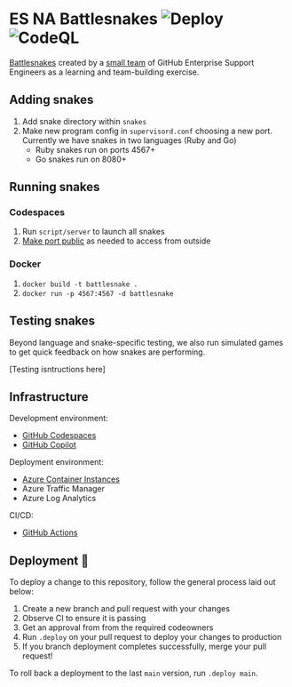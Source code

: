 # ES NA Battlesnakes ![Deploy](https://github.com/es-na-battlesnake/snakes/actions/workflows/deploy-branch.yml/badge.svg) ![CodeQL](https://github.com/es-na-battlesnake/snakes/actions/workflows/codeql-analysis.yml/badge.svg)

[Battlesnakes](https://play.battlesnake.com/) created by a [small team](https://play.battlesnake.com/t/es-na/) of GitHub Enterprise Support Engineers as a learning and team-building exercise.

## Adding snakes

1. Add snake directory within `snakes`
2. Make new program config in `supervisord.conf` choosing a new port. Currently we have snakes in two languages (Ruby and Go)
     - Ruby snakes run on ports 4567+
     - Go snakes run on 8080+



## Running snakes

### Codespaces

1. Run `script/server` to launch all snakes
2. [Make port public](https://docs.github.com/en/codespaces/developing-in-codespaces/forwarding-ports-in-your-codespace#sharing-a-port) as needed to access from outside

### Docker

1. `docker build -t battlesnake .`
2. `docker run -p 4567:4567 -d battlesnake`

## Testing snakes

Beyond language and snake-specific testing, we also run simulated games to get quick feedback on how snakes are performing.

[Testing isntructions here]

## Infrastructure

Development environment:
- [GitHub Codespaces](https://github.com/features/codespaces)
- [GitHub Copilot](https://copilot.github.com/)

Deployment environment:
- [Azure Container Instances](https://github.com/es-na-battlesnake/snakes/blob/main/.github/workflows/docker-image.yml#L31)
- Azure Traffic Manager
- Azure Log Analytics

CI/CD:
- [GitHub Actions](https://github.com/es-na-battlesnake/snakes/tree/main/.github/workflows)

## Deployment 🚀

To deploy a change to this repository, follow the general process laid out below:

1. Create a new branch and pull request with your changes
1. Observe CI to ensure it is passing
1. Get an approval from from the required codeowners
1. Run `.deploy` on your pull request to deploy your changes to production
1. If you branch deployment completes successfully, merge your pull request!

To roll back a deployment to the last `main` version, run `.deploy main`.
